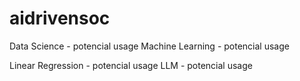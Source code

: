 # aidrivensoc

Data Science - potencial usage
Machine Learning - potencial usage

Linear Regression - potencial usage
LLM - potencial usage
